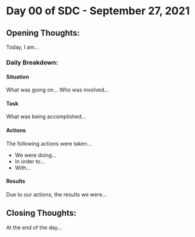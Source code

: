 # Day 00 of SDC - September 27, 2021

## Opening Thoughts:

Today, I am...

### Daily Breakdown:

#### Situation

What was going on...
Who was involved...

#### Task

What was being accomplished...

#### Actions

The following actions were taken...

- We were doing...
- In order to...
- With...

#### Results

Due to our actions, the results we were...

## Closing Thoughts:

At the end of the day...